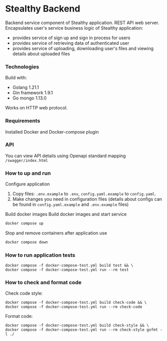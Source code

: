 # Stealthy Backend
Backend service component of Stealthy application. REST API web server.
Encapsulates user's service business logic of Stealthy application:
 - provides service of sign up and sign in process for users
 - provides service of retrieving data of authenticated user
 - provides service of uploading, downloading user's files and viewing
details about uploaded files

### Technologies
Build with:
 - Golang 1.21.1
 - Gin framework 1.9.1
 - Go mongo 1.13.0

Works on HTTP web protocol.

### Requirements
Installed Docker and Docker-compose plugin

### API
You can view API details using Openapi standard mapping `/swagger/index.html`

### How to up and run
Configure application
1. Copy files: `.env.example` to `.env`, `config.yaml.example` to
`config.yaml`.
2. Make changes you need in configuration files (details about configs can
be found in `config.yaml.example` and `.env.example` files)

Build docker images
Build docker images and start service
```bash
docker compose up
```

Stop and remove containers after application use
```bash
docker compose down
```

### How to run application tests
```shell
docker compose -f docker-compose-test.yml build test && \
docker compose -f docker-compose-test.yml run --rm test
```

### How to check and format code
Check code style:
```shell
docker compose -f docker-compose-test.yml build check-code && \
docker compose -f docker-compose-test.yml run --rm check-code
```

Format code:
```shell
docker compose -f docker-compose-test.yml build check-style && \
docker compose -f docker-compose-test.yml run --rm check-style gofmt -l ./
```
